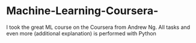 # Machine-Learning-Coursera-
I took the great ML course on the Coursera from Andrew Ng. All tasks and even more (additional explanation) is performed with Python
